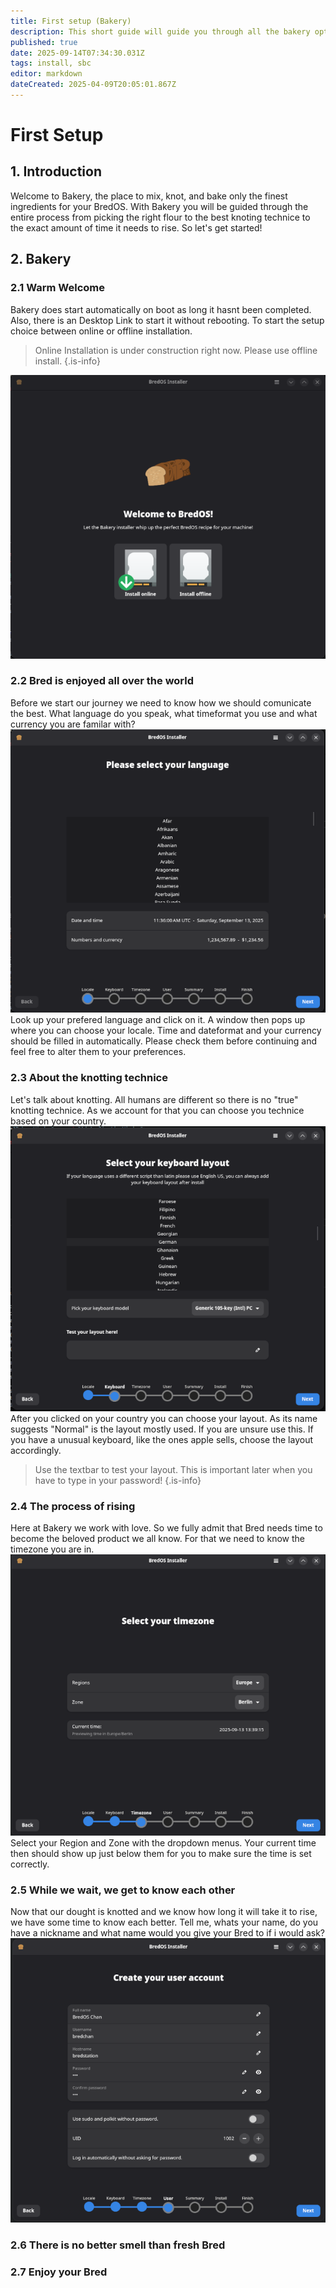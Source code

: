 ```yaml
---
title: First setup (Bakery)
description: This short guide will guide you through all the bakery options
published: true
date: 2025-09-14T07:34:30.031Z
tags: install, sbc
editor: markdown
dateCreated: 2025-04-09T20:05:01.867Z
---
```


# First Setup

## 1. Introduction
Welcome to Bakery, the place to mix, knot, and bake only the finest ingredients for your BredOS. With Bakery you will be guided through the entire process from picking the right flour to the best knoting technice to the exact amount of time it needs to rise. So let's get started!

## 2. Bakery
### 2.1 Warm Welcome
Bakery does start automatically on boot as long it hasnt been completed. Also, there is an Desktop Link to start it without rebooting. To start the setup choice between online or offline installation.
> Online Installation is under construction right now. Please use offline install.
{.is-info}

![1-scaled.png](/first-setup/1-scaled.png)

### 2.2 Bred is enjoyed all over the world
Before we start our journey we need to know how we should comunicate the best. What language do you speak, what timeformat you use and what currency you are familar with?
![2-scaled.png](/first-setup/2-scaled.png)
Look up your prefered language and click on it. A window then pops up where you can choose your locale. Time and dateformat and your currency should be filled in automatically. Please check them before continuing and feel free to alter them to your preferences.

### 2.3 About the knotting technice
Let's talk about knotting. All humans are different so there is no "true" knotting technice. As we account for that you can choose you technice based on your country.
![6-scaled.png](/first-setup/6-scaled.png)
After you clicked on your country you can choose your layout. As its name suggests "Normal" is the layout mostly used. If you are unsure use this. If you have a unusual keyboard, like the ones apple sells, choose the layout accordingly.

> Use the textbar to test your layout. This is important later when you have to type in your password!
{.is-info}


### 2.4 The process of rising
Here at Bakery we work with love. So we fully admit that Bred needs time to become the beloved product we all know. For that we need to know the timezone you are in.
![9-scaled.png](/first-setup/9-scaled.png)
Select your Region and Zone with the dropdown menus. Your current time then should show up just below them for you to make sure the time is set correctly.
### 2.5 While we wait, we get to know each other
Now that our dought is knotted and we know how long it will take it to rise, we have some time to know each better. Tell me, whats your name, do you have a nickname and what name would you give your Bred to if i would ask?
![10-scaled.png](/first-setup/10-scaled.png)


### 2.6 There is no better smell than fresh Bred

### 2.7 Enjoy your Bred